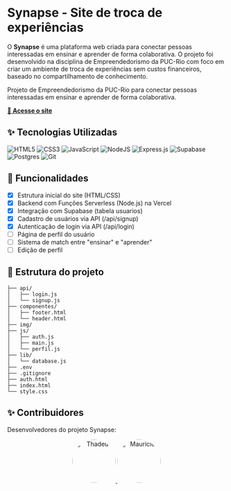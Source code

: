 # Synapse - Site de troca de experiências
O **Synapse** é uma plataforma web criada para conectar pessoas interessadas em ensinar e aprender de forma colaborativa. O projeto foi desenvolvido na disciplina de Empreendedorismo da PUC-Rio com foco em criar um ambiente de troca de experiências sem custos financeiros, baseado no compartilhamento de conhecimento.

Projeto de Empreendedorismo da PUC-Rio para conectar pessoas interessadas em ensinar e aprender de forma colaborativa.

**[🔗 Acesse o site](https://thadeu-ct.github.io/synapse/)**

## ✨ Tecnologias Utilizadas
![HTML5](https://img.shields.io/badge/html5-%23E34F26.svg?style=for-the-badge&logo=html5&logoColor=white)
![CSS3](https://img.shields.io/badge/css3-%231572B6.svg?style=for-the-badge&logo=css3&logoColor=white)
![JavaScript](https://img.shields.io/badge/javascript-%23323330.svg?style=for-the-badge&logo=javascript&logoColor=%23F7DF1E)
![NodeJS](https://img.shields.io/badge/node.js-6DA55F?style=for-the-badge&logo=node.js&logoColor=white)
![Express.js](https://img.shields.io/badge/express.js-%23404d59.svg?style=for-the-badge&logo=express&logoColor=%2361DAFB)
![Supabase](https://img.shields.io/badge/Supabase-3ECF8E?style=for-the-badge&logo=supabase&logoColor=white)
![Postgres](https://img.shields.io/badge/postgres-%23316192.svg?style=for-the-badge&logo=postgresql&logoColor=white)
![Git](https://img.shields.io/badge/git-%23F05033.svg?style=for-the-badge&logo=git&logoColor=white)

## 🚀 Funcionalidades
- [x] Estrutura inicial do site (HTML/CSS)
- [x] Backend com Funções Serverless (Node.js) na Vercel
- [x] Integração com Supabase (tabela usuarios)
- [x] Cadastro de usuários via API (/api/signup)
- [x] Autenticação de login via API (/api/login)
- [ ] Página de perfil do usuário
- [ ] Sistema de match entre "ensinar" e "aprender"
- [ ] Edição de perfil

## 📁 Estrutura do projeto
```
├── api/
│   ├── login.js
│   └── signup.js
├── componentes/
│   ├── footer.html
│   └── header.html
├── img/
├── js/
│   ├── auth.js
│   ├── main.js
│   └── perfil.js
├── lib/
│   └── database.js
├── .env
├── .gitignore
├── auth.html
├── index.html
└── style.css
```

## ✨ Contribuidores

Desenvolvedores do projeto Synapse:

<p align="center">
  <a href="https://github.com/thadeu-ct">
    <img src="https://avatars.githubusercontent.com/u/171446748?v=4" width="100" style="border-radius:50%" alt="Thadeu">
  </a> 
  <a href="https://github.com/Maumau-3005">
    <img src="https://avatars.githubusercontent.com/u/184857658?v=4" width="100" style="border-radius:50%" alt="Mauricio">
  </a>
</p>


